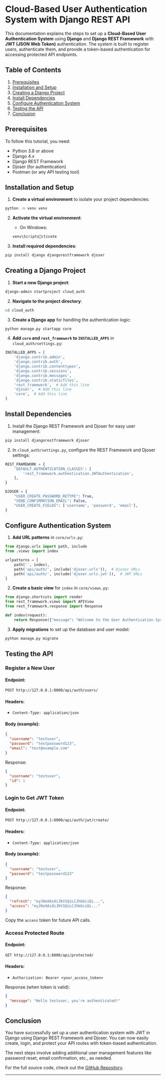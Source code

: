 
# Cloud-Based User Authentication System with Django REST API

This documentation explains the steps to set up a **Cloud-Based User Authentication System** using **Django** and **Django REST Framework** with **JWT (JSON Web Token)** authentication. The system is built to register users, authenticate them, and provide a token-based authentication for accessing protected API endpoints.

## Table of Contents
1. [Prerequisites](#prerequisites)
2. [Installation and Setup](#installation-and-setup)
3. [Creating a Django Project](#creating-a-django-project)
4. [Install Dependencies](#install-dependencies)
5. [Configure Authentication System](#configure-authentication-system)
6. [Testing the API](#testing-the-api)
7. [Conclusion](#conclusion)

## Prerequisites
To follow this tutorial, you need:

- Python 3.8 or above
- Django 4.x
- Django REST Framework
- Djoser (for authentication)
- Postman (or any API testing tool)

## Installation and Setup

1. **Create a virtual environment** to isolate your project dependencies:

```bash
python -m venv venv
```

2. **Activate the virtual environment**:

   - On Windows:
   ```bash
   venv\Scriptsctivate
   ```

3. **Install required dependencies**:

```bash
pip install django djangorestframework djoser
```

## Creating a Django Project

1. **Start a new Django project**:

```bash
django-admin startproject cloud_auth
```

2. **Navigate to the project directory**:

```bash
cd cloud_auth
```

3. **Create a Django app** for handling the authentication logic:

```bash
python manage.py startapp core
```

4. **Add `core` and `rest_framework` to `INSTALLED_APPS`** in `cloud_auth/settings.py`:

```python
INSTALLED_APPS = [
    'django.contrib.admin',
    'django.contrib.auth',
    'django.contrib.contenttypes',
    'django.contrib.sessions',
    'django.contrib.messages',
    'django.contrib.staticfiles',
    'rest_framework',  # Add this line
    'djoser',  # Add this line
    'core',  # Add this line
]
```

## Install Dependencies

1. Install the Django REST Framework and Djoser for easy user management:

```bash
pip install djangorestframework djoser
```

2. In `cloud_auth/settings.py`, configure the REST Framework and Djoser settings:

```python
REST_FRAMEWORK = {
    'DEFAULT_AUTHENTICATION_CLASSES': [
        'rest_framework.authentication.JWTAuthentication',
    ],
}

DJOSER = {
    "USER_CREATE_PASSWORD_RETYPE": True,
    "SEND_CONFIRMATION_EMAIL": False,
    "USER_CREATE_FIELDS": ['username', 'password', 'email'],
}
```

## Configure Authentication System

1. **Add URL patterns** in `core/urls.py`:

```python
from django.urls import path, include
from .views import index

urlpatterns = [
    path('', index),
    path('api/auth/', include('djoser.urls')),  # Djoser URLs
    path('api/auth/', include('djoser.urls.jwt')),  # JWT URLs
]
```

2. **Create a basic view** for `index` in `core/views.py`:

```python
from django.shortcuts import render
from rest_framework.views import APIView
from rest_framework.response import Response

def index(request):
    return Response({"message": "Welcome to the User Authentication System"})
```

3. **Apply migrations** to set up the database and user model:

```bash
python manage.py migrate
```

## Testing the API

### Register a New User

#### Endpoint:
```bash
POST http://127.0.0.1:8000/api/auth/users/
```

#### Headers:
- `Content-Type: application/json`

#### Body (example):
```json
{
  "username": "testuser",
  "password": "testpassword123",
  "email": "test@example.com"
}
```

Response:

```json
{
  "username": "testuser",
  "id": 1
}
```

### Login to Get JWT Token

#### Endpoint:
```bash
POST http://127.0.0.1:8000/api/auth/jwt/create/
```

#### Headers:
- `Content-Type: application/json`

#### Body (example):
```json
{
  "username": "testuser",
  "password": "testpassword123"
}
```

Response:
```json
{
  "refresh": "eyJ0eXAiOiJKV1QiLCJhbGciOi...",
  "access": "eyJ0eXAiOiJKV1QiLCJhbGciOi..."
}
```

Copy the `access` token for future API calls.

### Access Protected Route

#### Endpoint:
```bash
GET http://127.0.0.1:8000/api/protected/
```

#### Headers:
- `Authorization: Bearer <your_access_token>`

Response (when token is valid):

```json
{
  "message": "Hello testuser, you're authenticated!"
}
```

## Conclusion

You have successfully set up a user authentication system with JWT in Django using Django REST Framework and Djoser. You can now easily create, login, and protect your API routes with token-based authentication.

The next steps involve adding additional user management features like password reset, email confirmation, etc., as needed.

For the full source code, check out the [GitHub Repository](https://github.com/your-username/your-repository).

---
